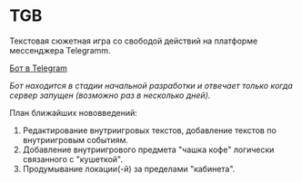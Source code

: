 # TGB
Текстовая сюжетная игра со свободой действий на платформе мессенджера Telegramm.

[Бот в Telegram](https://t.me/GuamokoTextGameBot)

*Бот находится в стадии начальной разработки и отвечает только когда сервер запущен (возможно раз в несколько дней).*

План ближайших нововведений:
1. Редактирование внутриигровых текстов, добавление текстов по внутриигровым событиям.
2. Добавление внутриигрового предмета "чашка кофе" логически связанного с "кушеткой".
3. Продумывание локации(-й) за пределами "кабинета".